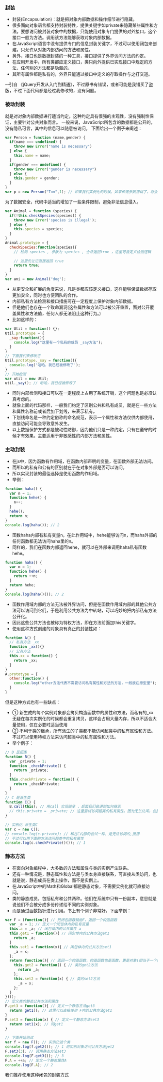 ### 封装

- 封装(Encapsulation)：就是把对象内部数据和操作细节进行隐藏。
- 很多面向对象语言都支持封装特性，提供关键字如private来隐藏某些属性和方法。要想访问被封装对象中的数据，只能使用对象专门提供的对外接口，这个接口一般为方法。调用该方法能够获取对象内部数据。
- 在JavaScript语言中没有提供专门的信息封装关键字，不过可以使用闭包来创建，只允许从对象内部访问的方法和属性。
- 另外，接口也是数据封装的一种工具，接口提供了外界访问方法的约定。
- 在应用开发中，所有类都应定义接口，类只向外提供已实现接口中规定的方法，任何别的方法都是隐藏的。
- 其所有属性都是私有的，外界只能通过接口中定义的存取操作与之打交道。

--引自 《jQuery开发从入门到精通》，不过原书有错误，或者可能是我错买了盗版，不过下面代码都是经过我修改的，没有问题。

### 被动封装

就是对对象内部数据进行适当约定，这种约定具有很强的主观性，没有强制性保证，主要针对公共对象而言。
一般来说，JavaScript所包含的数据都是公开的，没有隐私可言，其中的信息可以随意被访问。
下面给出一个例子来阐述：

```javascript
var Person = function (name,gender) {
  if(name === undefined) {
    throw new Error("name is necessary")
  } else {
    this.name = name;
  }
  if(gender === undefined) {
    throw new Error("gender is necessary")
  } else {
    this.gender = gender;
  }
}
var p = new Person("Tom",1); // 如果我们实例化的时候，如果传递参数错误了，将会报异常
```

为了数据安全，代码中适当的增加了一些条件限制，避免非法信息侵入。

```javascript
var Animal = function (species) {
  if(!this.checkSpecies(species)) {
    throw new Error('species is illegal');
  } else {
    this.species = species;
  }
}
Animal.prototype = {
  checkSpecies:function(species){
    // 检测 species , 参数为 species , 合法返回true ，这里可自定义检测逻辑
 
    // 这里先让它直接返回 true
    return true;
  }
}
var ani = new Animal("dog");
```

- 从更安全和扩展的角度来说，凡是类都应该定义接口，这样能够保证数据存取更加安全，同时也方便团队的合作。
- 内部私有方法检测和接口措施可在一定程度上保护对象内部数据。
- 但是他们也存在一个致命漏洞(这些属性和方法可以被公开重置，面对公开覆盖属性和方法值，任何人都无法阻止这种行为。)
- 比如这样的：

```javascript
var Util = function() {};
Util.prototype = {
  _say:function(){
    console.log("这里有一个私有的成员 _say方法");
  }
}
// 下面我们来修改它
Util.prototype._say = function(){
  console.log('哈哈，我已经被修改了');
}
// 开始检测
var util = new Util;
util._say(); // 哈哈，我已经被修改了
```

- 同时内部检测和接口可以在一定程度上占用了系统开销，这个问题也是必须认真考虑的。
- 就像上面的代码那样，一般我们约定了区别公共和私有成员，就是在一些方法和属性名称前或者后加下划线，来表示私有。
- 下划线命名是一种约定俗称的命名规范，表示一个属性和方法仅供内部使用，直接访问可能会导致意外发生。
- 以上数据保护方式都是被动性防御，因为他们只是一种约定，只有在遵守的时候才有效果。主要适用于非敏感性的内部方法和属性。

### 主动封装

- 在js中，因为函数有作用域，在函数内部声明的变量，在函数外部无法访问。
- 而所以的私有和公有的区别就在于在对象外部是否可以访问。
- 所以实现封装的最佳选择是使用函数的作用域。
- 举例：

```javascript
function haha() {
  var n = 1;
  function hehe() {
    n++;
  }
  hehe();
  return n;
}
console.log(haha()); // 2
```

- 函数haha内部有私有变量n，在此作用域中，hehe能够访问n，而haha外部的任何函数都无法访问haha里的n。
- 同样的，我们在函数内部返回hehe，就可以在外部来调用haha私有函数hehe。

```javascript
function haha() {
  var n = 1;
  function hehe() {
    return ++n;
  }
  return hehe;
}
console.log(haha()()); // 2
```

- 函数作用域内部的方法无法被外界访问，但是在函数作用域内部的其他公共方法可以访问到它们，于是利用公共方法为中转站，可以巧妙的把内部私有方法公开化。
- 因此这些公共方法也被称为特权方法，即在方法前面加this关键字。
- 使用这种方式创建的对象具有真正的封装性如：

```javascript
function A() {
  // 私有方法 _xx
  function _xx(){}
  // 公有方法
  this.xx = function() {
    return _xx;
  }
}
A.prototype = {
  other:function() {
    console.log("other方法代表不需要访问私有属性和方法的方法，一般放在原型里");
  }
}
```

但是这种方式也有一些缺点：

- ① 新生成的每个实例对象都会拷贝构造函数中的属性和方法，而私有的_xx 无疑在每次实例化的时候都会重复拷贝，这样会占用大量内存，所以不适合大量使用，仅在必要时适当使用
- ② 不利于类的继承，所有派生的子类都不能访问超类中的私有属性和方法。不过可以使用特权方法来访问超类中的私有属性和方法。
- 举个例子：

```javascript
// B 是超类
function B() {
  var _private = 1;
  function _checkPrivate() {
    return _private;
  }
  this.checkPrivate = function() {
    return _checkPrivate;
  }
}
// C 是派生类
function C() {
  B.call(this); // 用call 实现继承 ，后面我们会讲到如何继承
  // this.private = _private; // 这里尝试访问超类的私有属性，因为无法访问，会报错
}
 
// 实例化 派生类C
var c = new C();
// console.log(c.private); // 和在C内部的尝试一样，是无法访问的,报错
// 不过可以用下面的方法访问超类中的私有属性
console.log(c.checkPrivate()()); // 1
```

### 静态方法

- 在面向对象编程中，大多数的方法和属性与类的实例产生联系。
- 还有一种情况是，静态属性和方法是与类本身直接联系，可直接从类访问，也就是说，静态成员在类上操作，而不是实例上。
- 在JavaScript中的Math和Global都是静态对象，不需要实例化就可直接访问。
- 类的静态成员，包括私有和公共两种。他们在系统中只有一份副本，意思就是说他们不会被分成多份传递给不同的实例对象。
- 而是通过函数指针进行引用。书上有个例子非常好，下面举例：

```javascript
var F = (function(){ // 把闭包函数赋给F，返回一个构造函数
  var _a = 1; // 定义一个闭包体内的私有变量
  this.a = _a; // 闭包体内的公共属性 a
  this.get1 = function(){ // 闭包体内的公共方法get1
    return _a;
  }
  this.set1 = function(x){ // 闭包体内的公共方法set1
    _a = x;
  };
  return function(){ // 返回一个构造函数，构造函数也是函数，更是对象(相当于一个类)
    this.get2 = function() { // 类的get2方法
      return _a;
    };
    this.set2 = function(x) { // 类的set2方法
      _a = x;
    };
  }
})();
// 定义类的静态公共方法和属性
F.get3 = function(){ // 定义一个静态方法get3
  return get1(); // 这里可以直接使用 F内的公共方法get1
}
F.set3 = function(x) { // 定义一个静态方法set3
  return set1(x); // 同get1
}
 
// 下面开始测试
var f = new F(); // 实例化这个类
console.log(f.get2()); // 1 用实例对象访问公共方法get2
F.set3(3); // 调用静态方法set3
console.log(F.get3()); // 3
F.A = ++a; // 定义一个静态属性A
console.log(F.A); // 2
```

我们推荐使用这种闭包的封装方式
